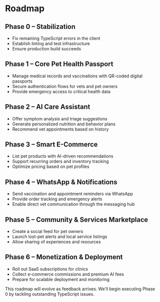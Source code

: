# Roadmap

## Phase 0 – Stabilization
- Fix remaining TypeScript errors in the client
- Establish linting and test infrastructure
- Ensure production build succeeds

## Phase 1 – Core Pet Health Passport
- Manage medical records and vaccinations with QR-coded digital passports
- Secure authentication flows for vets and pet owners
- Provide emergency access to critical health data

## Phase 2 – AI Care Assistant
- Offer symptom analysis and triage suggestions
- Generate personalized nutrition and behavior plans
- Recommend vet appointments based on history

## Phase 3 – Smart E-Commerce
- List pet products with AI-driven recommendations
- Support recurring orders and inventory tracking
- Optimize pricing based on pet profiles

## Phase 4 – WhatsApp & Notifications
- Send vaccination and appointment reminders via WhatsApp
- Provide order tracking and emergency alerts
- Enable direct vet communication through the messaging hub

## Phase 5 – Community & Services Marketplace
- Create a social feed for pet owners
- Launch lost-pet alerts and local service listings
- Allow sharing of experiences and resources

## Phase 6 – Monetization & Deployment
- Roll out SaaS subscriptions for clinics
- Collect e-commerce commissions and premium AI fees
- Prepare for scalable deployment and monitoring

This roadmap will evolve as feedback arrives. We'll begin executing Phase 0 by tackling outstanding TypeScript issues.
